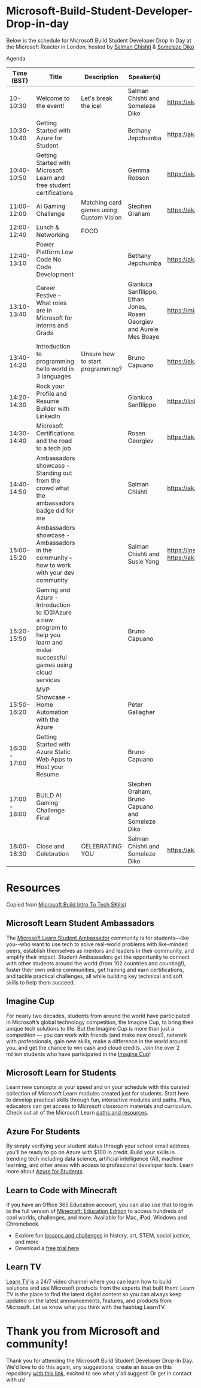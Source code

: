 # Microsoft-Build-Student-Developer-Drop-in-day




Below is the schedule for Microsoft Build Student Developer Drop In Day at the Microsoft Reactor in London, hosted by  [Salman Chishti](https://twitter.com/salmanmkc) & [Someleze Diko]()


Agenda

| Time (BST) | Title | Description | Speaker(s) | Resources |
|---------------|-------|------------|---------|-----------|
| 10-10:30 | Welcome to the event!| Let's break the ice! | Salman Chishti and Someleze Diko | https://aka.ms/studentambassadors |
| 10:30-10:40 | Getting Started with Azure for Student |  | Bethany Jepchumba | https://aka.ms/studentambassadors |
| 10:40-10:50 | Getting Started with Microsoft Learn and free student certifications |  | Gemma Robson | https://aka.ms/certification |
| 11:00-12:00 |  AI Gaming Challenge | Matching card games using Custom Vision | Stephen Graham | https://aka.ms/studentambassadors |
| 12:00-12:40 | Lunch & Networking | FOOD |  |  |
| 12:40-13:10 | Power Platform Low Code No Code Development |  | Bethany Jepchumba | https://aka.ms/studentambassadors |
| 13:10-13:40 | Career Festive – What roles are in Microsoft for interns and Grads |  | Gianluca Sanfilippo, Ethan Jones, Rosen Georgiev and Aurele Mes Boaye | https://microsoft.com/university |
| 13:40-14:20 | Introduction to programming hello world in 3 languages| Unsure how to start programming? | Bruno Capuano | https://aka.ms/studentambassadors |
| 14:20-14:30 | Rock your Profile and Resume Builder with LinkedIn |  | Gianluca Sanfilippo | https://linkedin.com/ |
| 14:30-14:40 | Microsoft Certifications and the road to a tech job | | Rosen Georgiev | https://aka.ms/certification |
| 14:40-14:50 | Ambassadors showcase - Standing out from the crowd what the ambassadors badge did for me | | Salman Chishti | https://aka.ms/studentambassadors |
| 15:00-15:20 | Ambassadors showcase - Ambassadors in the community – how to work with your dev community | | Salman Chishti and Susie Yang  | https://insider.windows.com https://aka.ms/studentambassadors |
| 15:20-15:50 | Gaming and Azure - Introduction to ID@Azure a new program to help you learn and make successful games using cloud services | | Bruno Capuano  |  |
| 15:50-16:20 | MVP Showcase - Home Automation with the Azure  | | Peter Gallagher  |  |
| 16:30 - 17:00 | Getting Started with Azure Static Web Apps to Host your Resume | | Bruno Capuano  |  |
| 17:00 - 18:00 | BUILD AI Gaming Challenge Final | | Stephen Graham, Bruno Capuano and Someleze Diko  |  |
| 18:00-18:30 | Close and Celebration| CELEBRATING YOU | Salman Chishti and Someleze Diko | https://aka.ms/studentambassadors |


#  Resources 
Copied from [Microsoft Build Intro To Tech SKills](https://github.com/microsoft/AcademicContent/blob/main/microsoft-conferences/2022/README.md))


## Microsoft Learn Student Ambassadors
The [Microsoft Learn Student Ambassador](https://studentambassadors.microsoft.com/) community is for students—like you--who want to use tech to solve real-world problems with like-minded peers, establish themselves as mentors and leaders in their community, and amplify their impact. Student Ambassadors get the opportunity to connect with other students around the world (from 102 countries and counting!), foster their own online communities, get training and earn certifications, and tackle practical challenges, all while building key technical and soft skills to help them succeed. 

## Imagine Cup
For nearly two decades, students from around the world have participated in Microsoft’s global technology competition, the Imagine Cup, to bring their unique tech solutions to life. But the Imagine Cup is more than just a competition — you can work with friends (and make new ones!), network with professionals, gain new skills, make a difference in the world around you, and get the chance to win cash and cloud credits. Join the over 2 million students who have participated in the [Imagine Cup](https://imaginecup.microsoft.com/)!

## Microsoft Learn for Students
Learn new concepts at your speed and on your schedule with this curated collection of Microsoft Learn modules created just for students. Start here to develop practical skills through fun, interactive modules and paths. Plus, educators can get access to Microsoft classroom materials and curriculum. Check out all of the Microsoft Learn [paths and resources](http://aka.ms/learnforstudents).


## Azure For Students 
By simply verifying your student status through your school email address, you'll be ready to go on Azure with $100 in credit. Build your skills in trending tech including data science, artificial intelligence (AI), machine learning, and other areas with access to professional developer tools. Learn more about [Azure for Students](https://aka.ms/azureforstudents).

## Learn to Code with Minecraft
If you have an Office 365 Education account, you can also use that to log in to the full version of [Minecraft: Education Edition](https://education.minecraft.net/) to access hundreds of cool worlds, challenges, and more. Available for Mac, iPad, Windows and Chromebook.

- Explore fun [lessons and challenges](https://education.minecraft.net/class-resources/lessons) in history, art, STEM, social justice, and more
- Download a [free trial here](https://education.minecraft.net/get-started/)


## Learn TV
[Learn TV](https://docs.microsoft.com/learn/tv) is a 24/7 video channel where you can learn how to build solutions and use Microsoft products from the experts that built them! Learn TV is the place to find the latest digital content so you can always keep updated on the latest announcements, features, and products from Microsoft. Let us know what you think with the hashtag LearnTV.

# Thank you from Microsoft and community! 
Thank you for attending the Microsoft Build Student Developer Drop-In Day. We'd love to do this again, any suggestions, create an issue on this repository [with this link](Microsoft-Build-Student-Developer-Drop-in-day/issues/new), excited to see what y'all suggest! Or get in contact with us!
